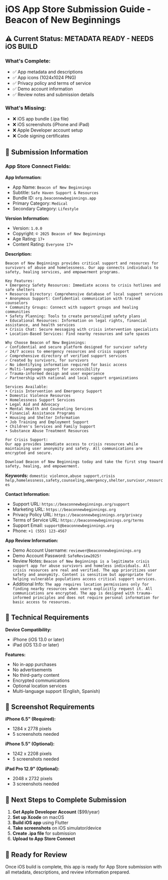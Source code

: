 # iOS App Store Submission Guide - Beacon of New Beginnings

## ⚠️ Current Status: METADATA READY - NEEDS iOS BUILD

### What's Complete:
- ✅ App metadata and descriptions
- ✅ App icons (1024x1024 PNG)
- ✅ Privacy policy and terms of service
- ✅ Demo account information
- ✅ Review notes and submission details

### What's Missing:
- ❌ iOS app bundle (.ipa file)
- ❌ iOS screenshots (iPhone and iPad)
- ❌ Apple Developer account setup
- ❌ Code signing certificates

## 📝 Submission Information

### App Store Connect Fields:

**App Information:**
- App Name: `Beacon of New Beginnings`
- Subtitle: `Safe Haven Support & Resources`
- Bundle ID: `org.beaconnewbeginnings.app`
- Primary Category: `Medical`
- Secondary Category: `Lifestyle`

**Version Information:**
- Version: `1.0.0`
- Copyright: `© 2025 Beacon of New Beginnings`
- Age Rating: `17+`
- Content Rating: `Everyone 17+`

**Description:**
```
Beacon of New Beginnings provides critical support and resources for survivors of abuse and homelessness. Our app connects individuals to safety, healing services, and empowerment programs.

Key Features:
• Emergency Safety Resources: Immediate access to crisis hotlines and safe shelters
• Resource Directory: Comprehensive database of local support services
• Anonymous Support: Confidential communication with trained counselors
• Community Groups: Connect with support groups and healing communities
• Safety Planning: Tools to create personalized safety plans
• Educational Resources: Information on legal rights, financial assistance, and health services
• Crisis Chat: Secure messaging with crisis intervention specialists
• Location-Based Services: Find nearby resources and safe spaces

Why Choose Beacon of New Beginnings:
✓ Confidential and secure platform designed for survivor safety
✓ 24/7 access to emergency resources and crisis support
✓ Comprehensive directory of verified support services
✓ Created by survivors, for survivors
✓ No identifying information required for basic access
✓ Multi-language support for accessibility
✓ Trauma-informed design and user experience
✓ Partnership with national and local support organizations

Services Available:
• Crisis Intervention and Emergency Support
• Domestic Violence Resources
• Homelessness Support Services
• Legal Aid and Advocacy
• Mental Health and Counseling Services
• Financial Assistance Programs
• Housing and Shelter Information
• Job Training and Employment Support
• Children's Services and Family Support
• Substance Abuse Treatment Resources

For Crisis Support:
Our app provides immediate access to crisis resources while maintaining user anonymity and safety. All communications are encrypted and secure.

Download Beacon of New Beginnings today and take the first step toward safety, healing, and empowerment.
```

**Keywords:**
`domestic violence,abuse support,crisis help,homelessness,safety,counseling,emergency,shelter,survivor,resources`

**Contact Information:**
- Support URL: `https://beaconnewbeginnings.org/support`
- Marketing URL: `https://beaconnewbeginnings.org`
- Privacy Policy URL: `https://beaconnewbeginnings.org/privacy`
- Terms of Service URL: `https://beaconnewbeginnings.org/terms`
- Support Email: `support@beaconnewbeginnings.org`
- Phone: `+1 (555) 123-4567`

**App Review Information:**
- Demo Account Username: `reviewer@beaconnewbeginnings.org`
- Demo Account Password: `SafeReview2025!`
- Review Notes: `Beacon of New Beginnings is a legitimate crisis support app for abuse survivors and homeless individuals. All crisis resources are real and verified. The app prioritizes user safety and anonymity. Content is sensitive but appropriate for helping vulnerable populations access critical support services.`
- Additional Info: `The app requires location permissions only for finding nearby resources when users explicitly request it. All communications are encrypted. The app is designed with trauma-informed principles and does not require personal information for basic access to resources.`

## 📱 Technical Requirements

**Device Compatibility:**
- iPhone (iOS 13.0 or later)
- iPad (iOS 13.0 or later)

**Features:**
- No in-app purchases
- No advertisements
- No third-party content
- Encrypted communications
- Optional location services
- Multi-language support (English, Spanish)

## 📸 Screenshot Requirements

**iPhone 6.5" (Required):**
- 1284 x 2778 pixels
- 5 screenshots needed

**iPhone 5.5" (Optional):**
- 1242 x 2208 pixels
- 5 screenshots needed

**iPad Pro 12.9" (Optional):**
- 2048 x 2732 pixels
- 3 screenshots needed

## 🚨 Next Steps to Complete Submission

1. **Get Apple Developer Account** ($99/year)
2. **Set up Xcode** on macOS
3. **Build iOS app** using Flutter
4. **Take screenshots** on iOS simulator/device
5. **Create .ipa file** for submission
6. **Upload to App Store Connect**

## 🎯 Ready for Review

Once iOS build is complete, this app is ready for App Store submission with all metadata, descriptions, and review information prepared.